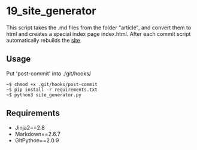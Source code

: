 19_site_generator
=================

This script takes the .md files from the folder "article", and convert 
them to html and creates a special index page index.html. After each 
commit script automatically rebuilds the [site](https://galbator1x.github.io/galbator1x.github.io-site-generator/).

Usage
-----

Put 'post-commit' into ./git/hooks/

```
~$ chmod +x .git/hooks/post-commit
~$ pip install -r requirements.txt
~$ python3 site_generator.py 
```

Requirements
------------

- Jinja2==2.8
- Markdown==2.6.7
- GitPython==2.0.9
